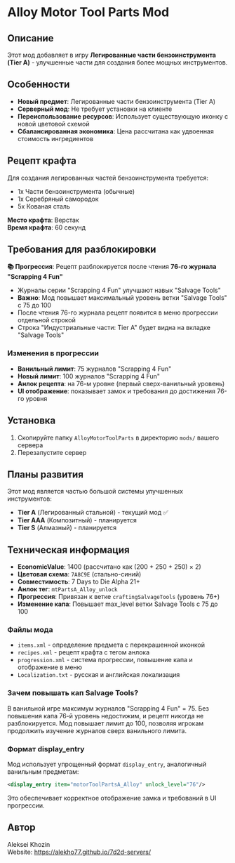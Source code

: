 # Alloy Motor Tool Parts Mod

## Описание

Этот мод добавляет в игру **Легированные части бензоинструмента (Tier A)** - улучшенные части для создания более мощных инструментов.

## Особенности

- **Новый предмет**: Легированные части бензоинструмента (Tier A)
- **Серверный мод**: Не требует установки на клиенте
- **Переиспользование ресурсов**: Использует существующую иконку с новой цветовой схемой
- **Сбалансированная экономика**: Цена рассчитана как удвоенная стоимость ингредиентов

## Рецепт крафта

Для создания легированных частей бензоинструмента требуется:

- 1x Части бензоинструмента (обычные)
- 1x Серебряный самородок
- 5x Кованая сталь

**Место крафта**: Верстак  
**Время крафта**: 60 секунд

## Требования для разблокировки

**📚 Прогрессия**: Рецепт разблокируется после чтения **76-го журнала "Scrapping 4 Fun"**

- Журналы серии "Scrapping 4 Fun" улучшают навык "Salvage Tools" 
- **Важно**: Мод повышает максимальный уровень ветки "Salvage Tools" с 75 до 100
- После чтения 76-го журнала рецепт появится в меню прогрессии отдельной строкой
- Строка "Индустриальные части: Tier A" будет видна на вкладке "Salvage Tools"

### Изменения в прогрессии

- **Ванильный лимит**: 75 журналов "Scrapping 4 Fun"
- **Новый лимит**: 100 журналов "Scrapping 4 Fun" 
- **Анлок рецепта**: на 76-м уровне (первый сверх-ванильный уровень)
- **UI отображение**: показывает замок и требования до достижения 76-го уровня

## Установка

1. Скопируйте папку `AlloyMotorToolParts` в директорию `mods/` вашего сервера
2. Перезапустите сервер

## Планы развития

Этот мод является частью большой системы улучшенных инструментов:

- **Tier A** (Легированный стальной) - текущий мод ✅
- **Tier AAA** (Композитный) - планируется
- **Tier S** (Алмазный) - планируется

## Техническая информация

- **EconomicValue**: 1400 (рассчитано как (200 + 250 + 250) × 2)
- **Цветовая схема**: `7A8C9E` (стально-синий)
- **Совместимость**: 7 Days to Die Alpha 21+
- **Анлок тег**: `mtPartsA_Alloy_unlock`
- **Прогрессия**: Привязан к ветке `craftingSalvageTools` (уровень 76+)
- **Изменение капа**: Повышает max_level ветки Salvage Tools с 75 до 100

### Файлы мода

- `items.xml` - определение предмета с перекрашенной иконкой
- `recipes.xml` - рецепт крафта с тегом анлока
- `progression.xml` - система прогрессии, повышение капа и отображение в меню
- `Localization.txt` - русская и английская локализация

### Зачем повышать кап Salvage Tools?

В ванильной игре максимум журналов "Scrapping 4 Fun" = 75. Без повышения капа 76-й уровень недостижим, и рецепт никогда не разблокируется. Мод повышает лимит до 100, позволяя игрокам продолжить изучение журналов сверх ванильного лимита.

### Формат display_entry

Мод использует упрощенный формат `display_entry`, аналогичный ванильным предметам:
```xml
<display_entry item="motorToolPartsA_Alloy" unlock_level="76"/>
```
Это обеспечивает корректное отображение замка и требований в UI прогрессии.

## Автор

Aleksei Khozin  
Website: https://alekho77.github.io/7d2d-servers/
